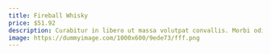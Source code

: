 ```yaml
---
title: Fireball Whisky
price: $51.92
description: Curabitur in libero ut massa volutpat convallis. Morbi odio odio, elementum eu, interdum eu, tincidunt in, leo. Maecenas pulvinar lobortis est.
image: https://dummyimage.com/1000x600/9ede73/fff.png
---
```

